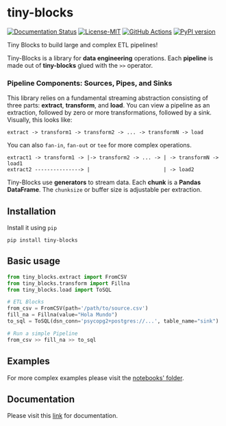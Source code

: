  tiny-blocks
=============

[![Documentation Status](https://readthedocs.org/projects/tiny-blocks/badge/?version=latest)](https://tiny-blocks.readthedocs.io/en/latest/?badge=latest)
[![License-MIT](https://img.shields.io/badge/License-MIT-yellow.svg)](https://github.com/pyprogrammerblog/tiny-blocks/blob/master/LICENSE)
[![GitHub Actions](https://github.com/pyprogrammerblog/tiny-blocks/workflows/CI/badge.svg/)](https://github.com/pyprogrammerblog/tiny-blocks/workflows/CI/badge.svg/)
[![PyPI version](https://badge.fury.io/py/tiny-blocks.svg)](https://badge.fury.io/py/tiny-blocks)

Tiny Blocks to build large and complex ETL pipelines!

Tiny-Blocks is a library for **data engineering** operations. 
Each **pipeline** is made out of **tiny-blocks** glued with the `>>` operator.

### Pipeline Components: Sources, Pipes, and Sinks
This library relies on a fundamental streaming abstraction consisting of three
parts: **extract**, **transform**, and **load**. You can view a pipeline 
as an extraction, followed by zero or more transformations, followed by a sink. 
Visually, this looks like:

```
extract -> transform1 -> transform2 -> ... -> transformN -> load
```

You can also `fan-in`, `fan-out` or `tee` for more complex operations.

```
extract1 -> transform1 -> |-> transform2 -> ... -> | -> transformN -> load1
extract2 ---------------> |                        | -> load2
```

Tiny-Blocks use **generators** to stream data. Each **chunk** is a **Pandas DataFrame**. 
The `chunksize` or buffer size is adjustable per extraction.

Installation
-------------

Install it using ``pip``

```shell
pip install tiny-blocks
```

Basic usage
---------------

```python
from tiny_blocks.extract import FromCSV
from tiny_blocks.transform import Fillna
from tiny_blocks.load import ToSQL

# ETL Blocks
from_csv = FromCSV(path='/path/to/source.csv')
fill_na = Fillna(value="Hola Mundo")
to_sql = ToSQL(dsn_conn='psycopg2+postgres://...', table_name="sink")

# Run a simple Pipeline
from_csv >> fill_na >> to_sql
```

Examples
----------------------

For more complex examples please visit 
the [notebooks' folder](https://github.com/pyprogrammerblog/tiny-blocks/blob/master/notebooks/Examples.ipynb).


Documentation
--------------

Please visit this [link](https://tiny-blocks.readthedocs.io/en/latest/) for documentation.
